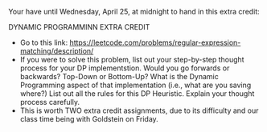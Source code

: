 Your have until Wednesday, April 25, at midnight to hand in this extra credit:

DYNAMIC PROGRAMMINN EXTRA CREDIT

- Go to this link: https://leetcode.com/problems/regular-expression-matching/description/
- If you were to solve this problem, list out your step-by-step thought process for your DP implementstion. Would you go forwards or backwards? Top-Down or Bottom-Up? What is the Dynamic Programming aspect of that implementation (i.e., what are you saving where?) List out all the rules for this DP Heuristic. Explain your thought process carefully.
- This is worth TWO extra credit assignments, due to its difficulty and our class time being with Goldstein on Friday.

